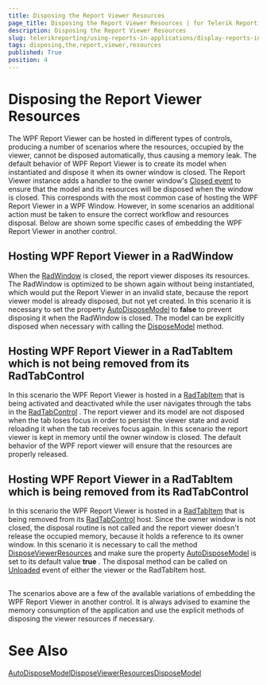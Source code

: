 ```yaml
---
title: Disposing the Report Viewer Resources
page_title: Disposing the Report Viewer Resources | for Telerik Reporting Documentation
description: Disposing the Report Viewer Resources
slug: telerikreporting/using-reports-in-applications/display-reports-in-applications/wpf-application/disposing-the-report-viewer-resources
tags: disposing,the,report,viewer,resources
published: True
position: 4
---
```


# Disposing the Report Viewer Resources



The WPF Report Viewer can be hosted in different types of controls, producing a number of scenarios where the resources, occupied by the viewer,          cannot be disposed automatically, thus causing a memory leak.         The default behavior of WPF Report Viewer is to create its model when instantiated and dispose it when its owner window is closed.         The Report Viewer instance adds a handler to the owner window's         [Closed event](https://docs.microsoft.com/en-us/dotnet/api/system.windows.window.closed?view=netframework-4.0)         to ensure that the model and its resources will be disposed when the window is closed.         This corresponds with the most common case of hosting the WPF Report Viewer in a WPF Window.         However, in some scenarios an additional action must be taken to ensure the correct workflow and resources disposal.         Below are shown some specific cases of embedding the WPF Report Viewer in another control.       

## Hosting WPF Report Viewer in a RadWindow

When the           [RadWindow](https://docs.telerik.com/devtools/wpf/controls/radwindow/overview)           is closed, the report viewer disposes its resources. The RadWindow is optimized to be shown again without being instantiated,           which would put the Report Viewer in an invalid state, because the report viewer model is already disposed, but not yet created.           In this scenario it is necessary to set the property [AutoDisposeModel](/reporting/api/Telerik.ReportViewer.Wpf.ReportViewer#Telerik_ReportViewer_Wpf_ReportViewer_AutoDisposeModel) to __false__  to prevent disposing it when the RadWindow is closed.           The model can be explicitly disposed when necessary with calling the [DisposeModel](/reporting/api/Telerik.ReportViewer.Wpf.ReportViewer#Telerik_ReportViewer_Wpf_ReportViewer_DisposeModel) method.         

## Hosting WPF Report Viewer in a RadTabItem which is not being removed from its RadTabControl

In this scenario the WPF Report Viewer is hosted in a           [RadTabItem](https://docs.telerik.com/devtools/wpf/api/telerik.windows.controls.radtabitem)           that is being activated and deactivated while the user navigates through the tabs in the           [RadTabControl](https://docs.telerik.com/devtools/wpf/controls/radtabcontrol/overview2)           . The report viewer and its model are not disposed when the tab loses focus in order to persist the viewer state and avoid reloading it when the tab receives focus again.           In this scenario the report viewer is kept in memory until the owner window is closed. The default behavior of the WPF report viewer will ensure that the resources are properly released.         

## Hosting WPF Report Viewer in a RadTabItem which is being removed from its RadTabControl

In this scenario the WPF Report Viewer is hosted in a           [RadTabItem](https://docs.telerik.com/devtools/wpf/api/telerik.windows.controls.radtabitem)           that is being removed from its           [RadTabControl](https://docs.telerik.com/devtools/wpf/controls/radtabcontrol/overview2)           host.           Since the owner window is not closed, the disposal routine is not called and the report viewer doesn't release the occupied memory, because it holds a reference to its owner window.           In this scenario it is necessary to call the method [DisposeViewerResources](/reporting/api/Telerik.ReportViewer.Wpf.ReportViewer#Telerik_ReportViewer_Wpf_ReportViewer_DisposeViewerResources) and make sure           the property [AutoDisposeModel](/reporting/api/Telerik.ReportViewer.Wpf.ReportViewer#Telerik_ReportViewer_Wpf_ReportViewer_AutoDisposeModel) is set to its default value __true__ .           The disposal method can be called on           [Unloaded](https://docs.microsoft.com/en-us/dotnet/api/system.windows.frameworkelement.unloaded)            event of either the viewer or the RadTabItem host.         

## 

The scenarios above are a few of the available variations of embedding the WPF Report Viewer in another control.            It is always advised to examine the memory consumption of the application and use the explicit methods of disposing the viewer resources if necessary.         

# See Also
[AutoDisposeModel](/reporting/api/Telerik.ReportViewer.Wpf.ReportViewer#Telerik_ReportViewer_Wpf_ReportViewer_AutoDisposeModel)[DisposeViewerResources](/reporting/api/Telerik.ReportViewer.Wpf.ReportViewer#Telerik_ReportViewer_Wpf_ReportViewer_DisposeViewerResources)[DisposeModel](/reporting/api/Telerik.ReportViewer.Wpf.ReportViewer#Telerik_ReportViewer_Wpf_ReportViewer_DisposeModel)
